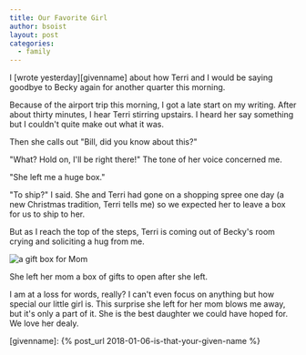 ```yaml
---
title: Our Favorite Girl
author: bsoist
layout: post
categories:
  - family
---
```

I [wrote yesterday][givenname] about how Terri and I would be saying goodbye to Becky again for another quarter this morning.

Because of the airport trip this morning, I got a late start on my writing. After about thirty minutes, I hear Terri stirring upstairs. I heard her say something but I couldn't quite make out what it was.

Then she calls out "Bill, did you know about this?"

"What? Hold on, I'll be right there!" The tone of her voice concerned me.

"She left me a huge box."

"To ship?" I said. She and Terri had gone on a shopping spree one day (a new Christmas tradition, Terri tells me) so we expected her to leave a box for us to ship to her.

But as I reach the top of the steps, Terri is coming out of Becky's room crying and soliciting a hug from me.

<img title="a gift box for Mom" src="http://media.soistmann.com/huge_box.JPG" class="post_image img-responsive" />

She left her mom a box of gifts to open after she left. 

I am at a loss for words, really? I can't even focus on anything but how special our little girl is. This surprise she left for her mom blows me away, but it's only a part of it. She is the best daughter we could have hoped for. We love her dealy.

[givenname]: {% post_url 2018-01-06-is-that-your-given-name %}
